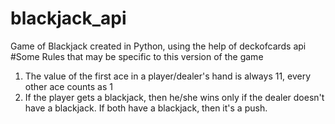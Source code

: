# blackjack_api
Game of Blackjack created in Python, using the help of deckofcards api
#Some Rules that may be specific to this version of the game
1. The value of the first ace in a player/dealer's hand is always 11, every other ace counts as 1
2. If the player gets a blackjack, then he/she wins only if the dealer doesn't have a blackjack. If both have a blackjack, then it's a push.
